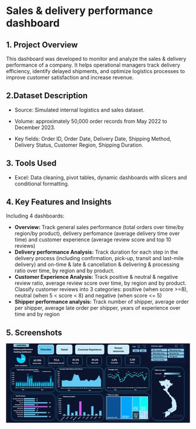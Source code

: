 # Sales & delivery performance dashboard
## 1. Project Overview
This dashboard was developed to monitor and analyze the sales & delivery performance of a company.
It helps operational managers track delivery efficiency, identify delayed shipments, and optimize logistics processes to improve customer satisfaction and increase revenue.

## 2.Dataset Description
- Source: Simulated internal logistics and sales dataset.

- Volume: approximately 50,000 order records from May 2022 to December 2023.

- Key fields: Order ID, Order Date, Delivery Date, Shipping Method, Delivery Status, Customer Region, Shipping Duration.

## 3. Tools Used
- Excel: Data cleaning, pivot tables, dynamic dashboards with slicers and conditional formatting.


## 4. Key Features and Insights
Including 4 dashboards:
- **Overview:** Track general sales performance (total orders over time/by region/by product), delivery perfomance (average delivery time over time) and customer experience (average review score and top 10 reviews)
- **Delivery performance Analysis:** Track duration for each step in the delivery process (including confirmation, pick-up, transit and last-mile delivery) and on-time & late & cancellation & delivering & processing ratio over time, by region and by product.
- **Customer Experience Analysis:** Track positive & neutral & negative review ratio, average review score over time, by region and by product. Classify customer reviews into 3 categories: positive (when score >=8), neutral (when 5 < score < 8) and negative (when score <= 5)
- **Shipper performance analysis:** Track number of shipper, average order per shipper, average late order per shipper, years of experience over time and by region

  
## 5. Screenshots
![alt](https://github.com/NguyenPhuongNghi/Sales-delivery-performance-analysis/blob/main/Screenshot%202025-04-26%20150325.png?raw=true)
